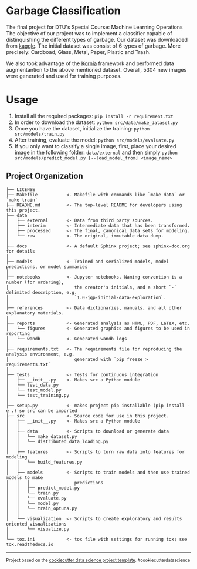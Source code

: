 Garbage Classification
==============================

The final project for DTU's Special Course: Machine Learning Operations
The objective of our project was to implement a classifier capable of distinquishing the different types of garbage.
Our dataset was downloaded from [kaggle](https://www.kaggle.com/asdasdasasdas/garbage-classification). 
The initial dataset was consist of 6 types of garbage. More precisely: Cardboad, Glass, Metal, Paper, Plastic and Trash.

We also took advantage of the [Kornia](https://github.com/kornia/kornia) framework and performed data augmentantion to the above mentioned dataset.
Overall, 5304 new images were generated and used for training purposes.


Usage
==============================
1. Install all the required packages: `pip install -r requirement.txt`
2. In order to download the dataset: `python src/data/make_dataset.py`
3. Once you have the dataset, initialize the training: `python src/models/train.py`
4. After training, evaluate the model: `python src/models/evaluate.py`
5. If you only want to classify a single image, first, place your desired image in the following folder: `data/external` and then simply `python src/models/predict_model.py [--load_model_from] <image_name>`


Project Organization
------------

    ├── LICENSE
    ├── Makefile           <- Makefile with commands like `make data` or `make train`
    ├── README.md          <- The top-level README for developers using this project.
    ├── data
    │   ├── external       <- Data from third party sources.
    │   ├── interim        <- Intermediate data that has been transformed.
    │   ├── processed      <- The final, canonical data sets for modeling.
    │   └── raw            <- The original, immutable data dump.
    │
    ├── docs               <- A default Sphinx project; see sphinx-doc.org for details
    │
    ├── models             <- Trained and serialized models, model predictions, or model summaries
    │
    ├── notebooks          <- Jupyter notebooks. Naming convention is a number (for ordering),
    │                         the creator's initials, and a short `-` delimited description, e.g.
    │                         `1.0-jqp-initial-data-exploration`.
    │
    ├── references         <- Data dictionaries, manuals, and all other explanatory materials.
    │
    ├── reports            <- Generated analysis as HTML, PDF, LaTeX, etc.
    │   └── figures        <- Generated graphics and figures to be used in reporting
    │   └── wandb          <- Generated wandb logs
    │
    ├── requirements.txt   <- The requirements file for reproducing the analysis environment, e.g.
    │                         generated with `pip freeze > requirements.txt`
    │ 
    ├── tests              <- Tests for continuous integration
    │   ├── __init__.py    <- Makes src a Python module
    │   └── test_data.py               
    │   └── test_model.py
    │   └── test_training.py
    │
    ├── setup.py           <- makes project pip installable (pip install -e .) so src can be imported
    ├── src                <- Source code for use in this project.
    │   ├── __init__.py    <- Makes src a Python module
    │   │
    │   ├── data           <- Scripts to download or generate data
    │   │   └── make_dataset.py
    │   │   └── distributed_data_loading.py
    │   │
    │   ├── features       <- Scripts to turn raw data into features for modeling
    │   │   └── build_features.py
    │   │
    │   ├── models         <- Scripts to train models and then use trained models to make
    │   │   │                 predictions
    │   │   ├── predict_model.py
    │   │   └── train.py
    │   │   └── evaluate.py
    │   │   └── model.py
    │   │   └── train_optuna.py
    │   │
    │   └── visualization  <- Scripts to create exploratory and results oriented visualizations
    │       └── visualize.py
    │
    └── tox.ini            <- tox file with settings for running tox; see tox.readthedocs.io


--------

<p><small>Project based on the <a target="_blank" href="https://drivendata.github.io/cookiecutter-data-science/">cookiecutter data science project template</a>. #cookiecutterdatascience</small></p>

